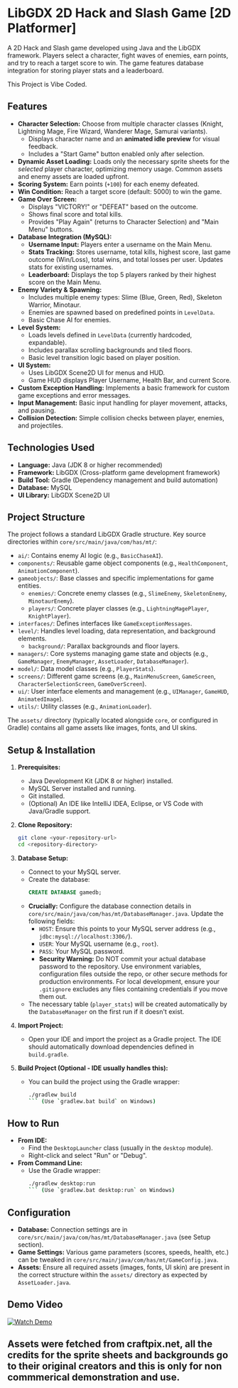# LibGDX 2D Hack and Slash Game [2D Platformer]

A 2D Hack and Slash game developed using Java and the LibGDX framework. Players select a character, fight waves of enemies, earn points, and try to reach a target score to win. The game features database integration for storing player stats and a leaderboard.
 
This Project is Vibe Coded.
## Features

*   **Character Selection:** Choose from multiple character classes (Knight, Lightning Mage, Fire Wizard, Wanderer Mage, Samurai variants).
    *   Displays character name and an **animated idle preview** for visual feedback.
    *   Includes a "Start Game" button enabled only after selection.
*   **Dynamic Asset Loading:** Loads only the necessary sprite sheets for the *selected* player character, optimizing memory usage. Common assets and enemy assets are loaded upfront.
*   **Scoring System:** Earn points (`+100`) for each enemy defeated.
*   **Win Condition:** Reach a target score (default: 5000) to win the game.
*   **Game Over Screen:**
    *   Displays "VICTORY!" or "DEFEAT" based on the outcome.
    *   Shows final score and total kills.
    *   Provides "Play Again" (returns to Character Selection) and "Main Menu" buttons.
*   **Database Integration (MySQL):**
    *   **Username Input:** Players enter a username on the Main Menu.
    *   **Stats Tracking:** Stores username, total kills, highest score, last game outcome (Win/Loss), total wins, and total losses per user. Updates stats for existing usernames.
    *   **Leaderboard:** Displays the top 5 players ranked by their highest score on the Main Menu.
*   **Enemy Variety & Spawning:**
    *   Includes multiple enemy types: Slime (Blue, Green, Red), Skeleton Warrior, Minotaur.
    *   Enemies are spawned based on predefined points in `LevelData`.
    *   Basic Chase AI for enemies.
*   **Level System:**
    *   Loads levels defined in `LevelData` (currently hardcoded, expandable).
    *   Includes parallax scrolling backgrounds and tiled floors.
    *   Basic level transition logic based on player position.
*   **UI System:**
    *   Uses LibGDX Scene2D UI for menus and HUD.
    *   Game HUD displays Player Username, Health Bar, and current Score.
*   **Custom Exception Handling:** Implements a basic framework for custom game exceptions and error messages.
*   **Input Management:** Basic input handling for player movement, attacks, and pausing.
*   **Collision Detection:** Simple collision checks between player, enemies, and projectiles.

## Technologies Used

*   **Language:** Java (JDK 8 or higher recommended)
*   **Framework:** LibGDX (Cross-platform game development framework)
*   **Build Tool:** Gradle (Dependency management and build automation)
*   **Database:** MySQL
*   **UI Library:** LibGDX Scene2D UI

## Project Structure

The project follows a standard LibGDX Gradle structure. Key source directories within `core/src/main/java/com/has/mt/`:

*   `ai/`: Contains enemy AI logic (e.g., `BasicChaseAI`).
*   `components/`: Reusable game object components (e.g., `HealthComponent`, `AnimationComponent`).
*   `gameobjects/`: Base classes and specific implementations for game entities.
    *   `enemies/`: Concrete enemy classes (e.g., `SlimeEnemy`, `SkeletonEnemy`, `MinotaurEnemy`).
    *   `players/`: Concrete player classes (e.g., `LightningMagePlayer`, `KnightPlayer`).
*   `interfaces/`: Defines interfaces like `GameExceptionMessages`.
*   `level/`: Handles level loading, data representation, and background elements.
    *   `background/`: Parallax backgrounds and floor layers.
*   `managers/`: Core systems managing game state and objects (e.g., `GameManager`, `EnemyManager`, `AssetLoader`, `DatabaseManager`).
*   `model/`: Data model classes (e.g., `PlayerStats`).
*   `screens/`: Different game screens (e.g., `MainMenuScreen`, `GameScreen`, `CharacterSelectionScreen`, `GameOverScreen`).
*   `ui/`: User interface elements and management (e.g., `UIManager`, `GameHUD`, `AnimatedImage`).
*   `utils/`: Utility classes (e.g., `AnimationLoader`).

The `assets/` directory (typically located alongside `core`, or configured in Gradle) contains all game assets like images, fonts, and UI skins.

## Setup & Installation

1.  **Prerequisites:**
    *   Java Development Kit (JDK 8 or higher) installed.
    *   MySQL Server installed and running.
    *   Git installed.
    *   (Optional) An IDE like IntelliJ IDEA, Eclipse, or VS Code with Java/Gradle support.

2.  **Clone Repository:**
    ```bash
    git clone <your-repository-url>
    cd <repository-directory>
    ```

3.  **Database Setup:**
    *   Connect to your MySQL server.
    *   Create the database:
        ```sql
        CREATE DATABASE gamedb;
        ```
    *   **Crucially:** Configure the database connection details in `core/src/main/java/com/has/mt/DatabaseManager.java`. Update the following fields:
        *   `HOST`: Ensure this points to your MySQL server address (e.g., `jdbc:mysql://localhost:3306/`).
        *   `USER`: Your MySQL username (e.g., `root`).
        *   `PASS`: Your MySQL password.
        *   **Security Warning:** Do NOT commit your actual database password to the repository. Use environment variables, configuration files outside the repo, or other secure methods for production environments. For local development, ensure your `.gitignore` excludes any files containing credentials if you move them out.
    *   The necessary table (`player_stats`) will be created automatically by the `DatabaseManager` on the first run if it doesn't exist.

4.  **Import Project:**
    *   Open your IDE and import the project as a Gradle project. The IDE should automatically download dependencies defined in `build.gradle`.

5.  **Build Project (Optional - IDE usually handles this):**
    *   You can build the project using the Gradle wrapper:
        ```bash
        ./gradlew build
        ``` (Use `gradlew.bat build` on Windows)

## How to Run

*   **From IDE:**
    *   Find the `DesktopLauncher` class (usually in the `desktop` module).
    *   Right-click and select "Run" or "Debug".
*   **From Command Line:**
    *   Use the Gradle wrapper:
        ```bash
        ./gradlew desktop:run
        ``` (Use `gradlew.bat desktop:run` on Windows)

## Configuration

*   **Database:** Connection settings are in `core/src/main/java/com/has/mt/DatabaseManager.java` (see Setup section).
*   **Game Settings:** Various game parameters (scores, speeds, health, etc.) can be tweaked in `core/src/main/java/com/has/mt/GameConfig.java`.
*   **Assets:** Ensure all required assets (images, fonts, UI skin) are present in the correct structure within the `assets/` directory as expected by `AssetLoader.java`.

## Demo Video

[![Watch Demo](https://img.shields.io/badge/Watch-Demo-red?style=for-the-badge&logo=youtube)](https://www.youtube.com/watch?v=YOUR_YOUTUBE_VIDEO_ID)

## Assets were fetched from craftpix.net, all the credits for the sprite sheets and backgrounds go to their original creators and this is only for non commmerical demonstration and use.

